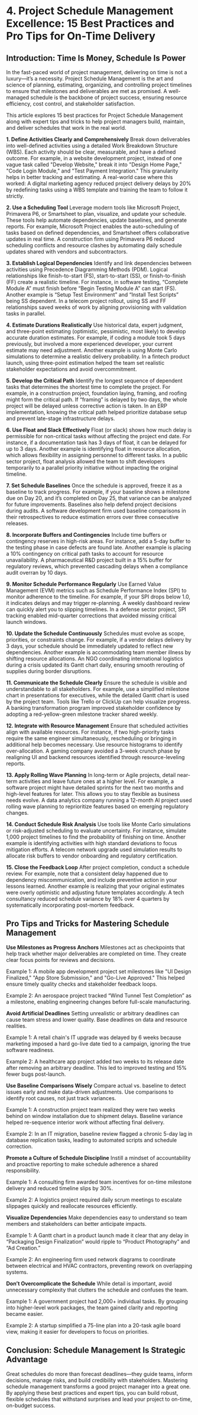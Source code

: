 # **4. Project Schedule Management Excellence: 15 Best Practices and Pro Tips for On-Time Delivery**

## **Introduction: Time Is Money, Schedule Is Power**

In the fast-paced world of project management, delivering on time is not a luxury—it’s a necessity. Project Schedule Management is the art and science of planning, estimating, organizing, and controlling project timelines to ensure that milestones and deliverables are met as promised. A well-managed schedule is the backbone of project success, ensuring resource efficiency, cost control, and stakeholder satisfaction.

This article explores 15 best practices for Project Schedule Management along with expert tips and tricks to help project managers build, maintain, and deliver schedules that work in the real world.

**1. Define Activities Clearly and Comprehensively**
Break down deliverables into well-defined activities using a detailed Work Breakdown Structure (WBS). Each activity should be clear, measurable, and have a defined outcome. For example, in a website development project, instead of one vague task called "Develop Website," break it into "Design Home Page," "Code Login Module," and "Test Payment Integration." This granularity helps in better tracking and estimating. A real-world case where this worked: A digital marketing agency reduced project delivery delays by 20% by redefining tasks using a WBS template and training the team to follow it strictly.

**2. Use a Scheduling Tool**
Leverage modern tools like Microsoft Project, Primavera P6, or Smartsheet to plan, visualize, and update your schedule. These tools help automate dependencies, update baselines, and generate reports. For example, Microsoft Project enables the auto-scheduling of tasks based on defined dependencies, and Smartsheet offers collaborative updates in real time. A construction firm using Primavera P6 reduced scheduling conflicts and resource clashes by automating daily schedule updates shared with vendors and subcontractors.

**3. Establish Logical Dependencies**
Identify and link dependencies between activities using Precedence Diagramming Methods (PDM). Logical relationships like finish-to-start (FS), start-to-start (SS), or finish-to-finish (FF) create a realistic timeline. For instance, in software testing, “Complete Module A” must finish before “Begin Testing Module A” can start (FS). Another example is “Setup Test Environment” and “Install Test Scripts” being SS dependent. In a telecom project rollout, using SS and FF relationships saved weeks of work by aligning provisioning with validation tasks in parallel.

**4. Estimate Durations Realistically**
Use historical data, expert judgment, and three-point estimating (optimistic, pessimistic, most likely) to develop accurate duration estimates. For example, if coding a module took 5 days previously, but involved a more experienced developer, your current estimate may need adjustment. Another example is using Monte Carlo simulations to determine a realistic delivery probability. In a fintech product launch, using three-point estimation helped the team set realistic stakeholder expectations and avoid overcommitment.

**5. Develop the Critical Path**
Identify the longest sequence of dependent tasks that determines the shortest time to complete the project. For example, in a construction project, foundation laying, framing, and roofing might form the critical path. If “framing” is delayed by two days, the whole project will be delayed unless corrective action is taken. In an ERP implementation, knowing the critical path helped prioritize database setup and prevent late-stage infrastructure delays.

**6. Use Float and Slack Effectively**
Float (or slack) shows how much delay is permissible for non-critical tasks without affecting the project end date. For instance, if a documentation task has 3 days of float, it can be delayed for up to 3 days. Another example is identifying float in resource allocation, which allows flexibility in assigning personnel to different tasks. In a public sector project, float analysis allowed the team to shift developers temporarily to a parallel priority initiative without impacting the original timeline.

**7. Set Schedule Baselines**
Once the schedule is approved, freeze it as a baseline to track progress. For example, if your baseline shows a milestone due on Day 20, and it’s completed on Day 25, that variance can be analyzed for future improvements. Baselines also help defend project decisions during audits. A software development firm used baseline comparisons in their retrospectives to reduce estimation errors over three consecutive releases.

**8. Incorporate Buffers and Contingencies**
Include time buffers or contingency reserves in high-risk areas. For instance, add a 5-day buffer to the testing phase in case defects are found late. Another example is placing a 10% contingency on critical path tasks to account for resource unavailability. A pharmaceutical R\&D project built in a 15% buffer for regulatory reviews, which prevented cascading delays when a compliance audit overran by 10 days.

**9. Monitor Schedule Performance Regularly**
Use Earned Value Management (EVM) metrics such as Schedule Performance Index (SPI) to monitor adherence to the timeline. For example, if your SPI drops below 1.0, it indicates delays and may trigger re-planning. A weekly dashboard review can quickly alert you to slipping timelines. In a defense sector project, SPI tracking enabled mid-quarter corrections that avoided missing critical launch windows.

**10. Update the Schedule Continuously**
Schedules must evolve as scope, priorities, or constraints change. For example, if a vendor delays delivery by 3 days, your schedule should be immediately updated to reflect new dependencies. Another example is accommodating team member illness by shifting resource allocations. An NGO coordinating international logistics during a crisis updated its Gantt chart daily, ensuring smooth rerouting of supplies during border disruptions.

**11. Communicate the Schedule Clearly**
Ensure the schedule is visible and understandable to all stakeholders. For example, use a simplified milestone chart in presentations for executives, while the detailed Gantt chart is used by the project team. Tools like Trello or ClickUp can help visualize progress. A banking transformation program improved stakeholder confidence by adopting a red-yellow-green milestone tracker shared weekly.

**12. Integrate with Resource Management**
Ensure that scheduled activities align with available resources. For instance, if two high-priority tasks require the same engineer simultaneously, rescheduling or bringing in additional help becomes necessary. Use resource histograms to identify over-allocation. A gaming company avoided a 3-week crunch phase by realigning UI and backend resources identified through resource-leveling reports.

**13. Apply Rolling Wave Planning**
In long-term or Agile projects, detail near-term activities and leave future ones at a higher level. For example, a software project might have detailed sprints for the next two months and high-level features for later. This allows you to stay flexible as business needs evolve. A data analytics company running a 12-month AI project used rolling wave planning to reprioritize features based on emerging regulatory changes.

**14. Conduct Schedule Risk Analysis**
Use tools like Monte Carlo simulations or risk-adjusted scheduling to evaluate uncertainty. For instance, simulate 1,000 project timelines to find the probability of finishing on time. Another example is identifying activities with high standard deviations to focus mitigation efforts. A telecom network upgrade used simulation results to allocate risk buffers to vendor onboarding and regulatory certification.

**15. Close the Feedback Loop**
After project completion, conduct a schedule review. For example, note that a consistent delay happened due to dependency miscommunication, and include preventive action in your lessons learned. Another example is realizing that your original estimates were overly optimistic and adjusting future templates accordingly. A tech consultancy reduced schedule variance by 18% over 4 quarters by systematically incorporating post-mortem feedback.

## **Pro Tips and Tricks for Mastering Schedule Management**

**Use Milestones as Progress Anchors**
Milestones act as checkpoints that help track whether major deliverables are completed on time. They create clear focus points for reviews and decisions.

Example 1: A mobile app development project set milestones like "UI Design Finalized," "App Store Submission," and "Go-Live Approved." This helped ensure timely quality checks and stakeholder feedback loops.

Example 2: An aerospace project tracked “Wind Tunnel Test Completion” as a milestone, enabling engineering changes before full-scale manufacturing.

**Avoid Artificial Deadlines**
Setting unrealistic or arbitrary deadlines can cause team stress and lower quality. Base deadlines on data and resource realities.

Example 1: A retail chain's IT upgrade was delayed by 6 weeks because marketing imposed a hard go-live date tied to a campaign, ignoring the true software readiness.

Example 2: A healthcare app project added two weeks to its release date after removing an arbitrary deadline. This led to improved testing and 15% fewer bugs post-launch.

**Use Baseline Comparisons Wisely**
Compare actual vs. baseline to detect issues early and make data-driven adjustments. Use comparisons to identify root causes, not just track variances.

Example 1: A construction project team realized they were two weeks behind on window installation due to shipment delays. Baseline variance helped re-sequence interior work without affecting final delivery.

Example 2: In an IT migration, baseline review flagged a chronic 5-day lag in database replication tasks, leading to automated scripts and schedule correction.

**Promote a Culture of Schedule Discipline**
Instill a mindset of accountability and proactive reporting to make schedule adherence a shared responsibility.

Example 1: A consulting firm awarded team incentives for on-time milestone delivery and reduced timeline slips by 30%.

Example 2: A logistics project required daily scrum meetings to escalate slippages quickly and reallocate resources efficiently.

**Visualize Dependencies**
Make dependencies easy to understand so team members and stakeholders can better anticipate impacts.

Example 1: A Gantt chart in a product launch made it clear that any delay in “Packaging Design Finalization” would ripple to “Product Photography” and “Ad Creation.”

Example 2: An engineering firm used network diagrams to coordinate between electrical and HVAC contractors, preventing rework on overlapping systems.

**Don’t Overcomplicate the Schedule**
While detail is important, avoid unnecessary complexity that clutters the schedule and confuses the team.

Example 1: A government project had 2,000+ individual tasks. By grouping into higher-level work packages, the team gained clarity and reporting became easier.

Example 2: A startup simplified a 75-line plan into a 20-task agile board view, making it easier for developers to focus on priorities.

## **Conclusion: Schedule Management Is Strategic Advantage**

Great schedules do more than forecast deadlines—they guide teams, inform decisions, manage risks, and build credibility with stakeholders. Mastering schedule management transforms a good project manager into a great one. By applying these best practices and expert tips, you can build robust, flexible schedules that withstand surprises and lead your project to on-time, on-budget success.
